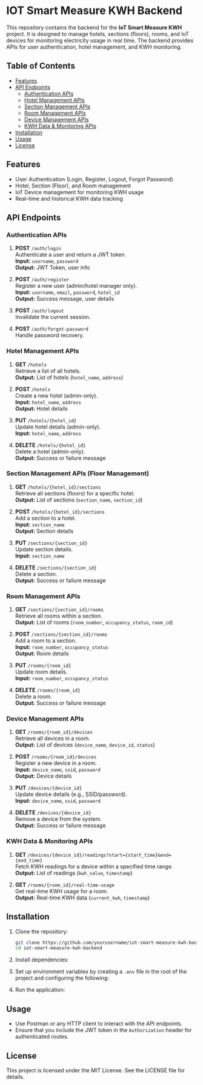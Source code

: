 
# IOT Smart Measure KWH Backend

This repository contains the backend for the **IoT Smart Measure KWH** project. It is designed to manage hotels, sections (floors), rooms, and IoT devices for monitoring electricity usage in real time. The backend provides APIs for user authentication, hotel management, and KWH monitoring.

## Table of Contents
- [Features](#features)
- [API Endpoints](#api-endpoints)
  - [Authentication APIs](#authentication-apis)
  - [Hotel Management APIs](#hotel-management-apis)
  - [Section Management APIs](#section-management-apis)
  - [Room Management APIs](#room-management-apis)
  - [Device Management APIs](#device-management-apis)
  - [KWH Data & Monitoring APIs](#kwh-data--monitoring-apis)
- [Installation](#installation)
- [Usage](#usage)
- [License](#license)

## Features
- User Authentication (Login, Register, Logout, Forgot Password)
- Hotel, Section (Floor), and Room management
- IoT Device management for monitoring KWH usage
- Real-time and historical KWH data tracking

## API Endpoints

### Authentication APIs
1. **POST** `/auth/login`  
   Authenticate a user and return a JWT token.  
   **Input:** `username`, `password`  
   **Output:** JWT Token, user info

2. **POST** `/auth/register`  
   Register a new user (admin/hotel manager only).  
   **Input:** `username`, `email`, `password`, `hotel_id`  
   **Output:** Success message, user details

3. **POST** `/auth/logout`  
   Invalidate the current session.

4. **POST** `/auth/forgot-password`  
   Handle password recovery.

### Hotel Management APIs
1. **GET** `/hotels`  
   Retrieve a list of all hotels.  
   **Output:** List of hotels (`hotel_name`, `address`)

2. **POST** `/hotels`  
   Create a new hotel (admin-only).  
   **Input:** `hotel_name`, `address`  
   **Output:** Hotel details

3. **PUT** `/hotels/{hotel_id}`  
   Update hotel details (admin-only).  
   **Input:** `hotel_name`, `address`

4. **DELETE** `/hotels/{hotel_id}`  
   Delete a hotel (admin-only).  
   **Output:** Success or failure message

### Section Management APIs (Floor Management)
1. **GET** `/hotels/{hotel_id}/sections`  
   Retrieve all sections (floors) for a specific hotel.  
   **Output:** List of sections (`section_name`, `section_id`)

2. **POST** `/hotels/{hotel_id}/sections`  
   Add a section to a hotel.  
   **Input:** `section_name`  
   **Output:** Section details

3. **PUT** `/sections/{section_id}`  
   Update section details.  
   **Input:** `section_name`

4. **DELETE** `/sections/{section_id}`  
   Delete a section.  
   **Output:** Success or failure message

### Room Management APIs
1. **GET** `/sections/{section_id}/rooms`  
   Retrieve all rooms within a section.  
   **Output:** List of rooms (`room_number`, `occupancy_status`, `room_id`)

2. **POST** `/sections/{section_id}/rooms`  
   Add a room to a section.  
   **Input:** `room_number`, `occupancy_status`  
   **Output:** Room details

3. **PUT** `/rooms/{room_id}`  
   Update room details.  
   **Input:** `room_number`, `occupancy_status`

4. **DELETE** `/rooms/{room_id}`  
   Delete a room.  
   **Output:** Success or failure message

### Device Management APIs
1. **GET** `/rooms/{room_id}/devices`  
   Retrieve all devices in a room.  
   **Output:** List of devices (`device_name`, `device_id`, `status`)

2. **POST** `/rooms/{room_id}/devices`  
   Register a new device in a room.  
   **Input:** `device_name`, `ssid`, `password`  
   **Output:** Device details

3. **PUT** `/devices/{device_id}`  
   Update device details (e.g., SSID/password).  
   **Input:** `device_name`, `ssid`, `password`

4. **DELETE** `/devices/{device_id}`  
   Remove a device from the system.  
   **Output:** Success or failure message

### KWH Data & Monitoring APIs
1. **GET** `/devices/{device_id}/readings?start={start_time}&end={end_time}`  
   Fetch KWH readings for a device within a specified time range.  
   **Output:** List of readings (`kwh_value`, `timestamp`)

2. **GET** `/rooms/{room_id}/real-time-usage`  
   Get real-time KWH usage for a room.  
   **Output:** Real-time KWH data (`current_kwh`, `timestamp`)

## Installation

1. Clone the repository:
   ```bash
   git clone https://github.com/yourusername/iot-smart-measure-kwh-backend.git
   cd iot-smart-measure-kwh-backend
   ```

2. Install dependencies:


3. Set up environment variables by creating a `.env` file in the root of the project and configuring the following:


4. Run the application:
  

## Usage

- Use Postman or any HTTP client to interact with the API endpoints.
- Ensure that you include the JWT token in the `Authorization` header for authenticated routes.

## License
This project is licensed under the MIT License. See the LICENSE file for details.
